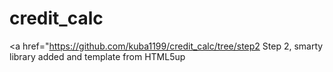 # credit_calc
<a href="https://github.com/kuba1199/credit_calc/tree/step2</a> Step 2, smarty library added and template from HTML5up</br>
